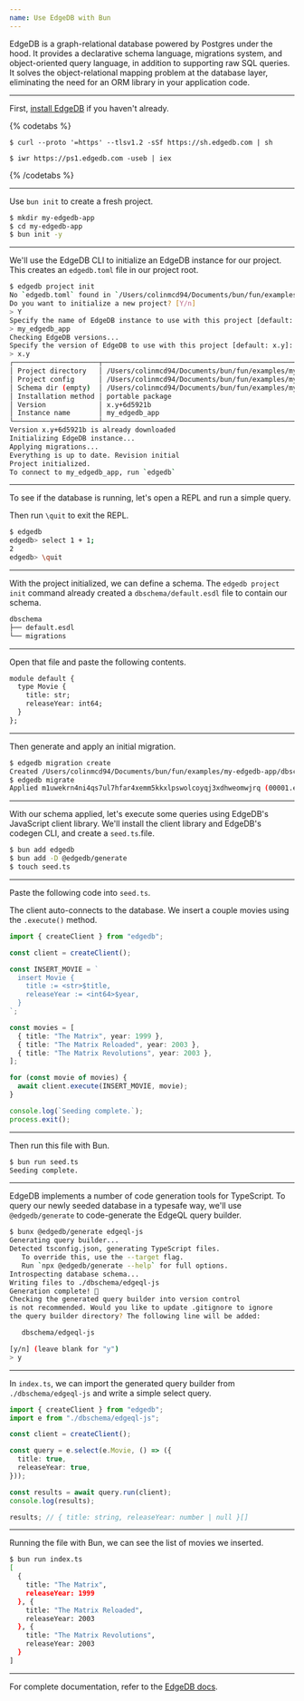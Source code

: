 ```yaml
---
name: Use EdgeDB with Bun
---
```


EdgeDB is a graph-relational database powered by Postgres under the hood. It provides a declarative schema language, migrations system, and object-oriented query language, in addition to supporting raw SQL queries. It solves the object-relational mapping problem at the database layer, eliminating the need for an ORM library in your application code.

---

First, [install EdgeDB](https://www.edgedb.com/install) if you haven't already.

{% codetabs %}

```sh#Linux/macOS
$ curl --proto '=https' --tlsv1.2 -sSf https://sh.edgedb.com | sh
```

```sh#Windows
$ iwr https://ps1.edgedb.com -useb | iex
```

{% /codetabs %}

---

Use `bun init` to create a fresh project.

```sh
$ mkdir my-edgedb-app
$ cd my-edgedb-app
$ bun init -y
```

---

We'll use the EdgeDB CLI to initialize an EdgeDB instance for our project. This creates an `edgedb.toml` file in our project root.

```sh
$ edgedb project init
No `edgedb.toml` found in `/Users/colinmcd94/Documents/bun/fun/examples/my-edgedb-app` or above
Do you want to initialize a new project? [Y/n]
> Y
Specify the name of EdgeDB instance to use with this project [default: my_edgedb_app]:
> my_edgedb_app
Checking EdgeDB versions...
Specify the version of EdgeDB to use with this project [default: x.y]:
> x.y
┌─────────────────────┬────────────────────────────────────────────────────────────────────────┐
│ Project directory   │ /Users/colinmcd94/Documents/bun/fun/examples/my-edgedb-app             │
│ Project config      │ /Users/colinmcd94/Documents/bun/fun/examples/my-edgedb-app/edgedb.toml │
│ Schema dir (empty)  │ /Users/colinmcd94/Documents/bun/fun/examples/my-edgedb-app/dbschema    │
│ Installation method │ portable package                                                       │
│ Version             │ x.y+6d5921b                                                            │
│ Instance name       │ my_edgedb_app                                                          │
└─────────────────────┴────────────────────────────────────────────────────────────────────────┘
Version x.y+6d5921b is already downloaded
Initializing EdgeDB instance...
Applying migrations...
Everything is up to date. Revision initial
Project initialized.
To connect to my_edgedb_app, run `edgedb`
```

---

To see if the database is running, let's open a REPL and run a simple query.

Then run `\quit` to exit the REPL.

```sh
$ edgedb
edgedb> select 1 + 1;
2
edgedb> \quit
```

---

With the project initialized, we can define a schema. The `edgedb project init` command already created a `dbschema/default.esdl` file to contain our schema.

```txt
dbschema
├── default.esdl
└── migrations
```

---

Open that file and paste the following contents.

```txt
module default {
  type Movie {
    title: str;
    releaseYear: int64;
  }
};
```

---

Then generate and apply an initial migration.

```sh
$ edgedb migration create
Created /Users/colinmcd94/Documents/bun/fun/examples/my-edgedb-app/dbschema/migrations/00001.edgeql, id: m1uwekrn4ni4qs7ul7hfar4xemm5kkxlpswolcoyqj3xdhweomwjrq
$ edgedb migrate
Applied m1uwekrn4ni4qs7ul7hfar4xemm5kkxlpswolcoyqj3xdhweomwjrq (00001.edgeql)
```

---

With our schema applied, let's execute some queries using EdgeDB's JavaScript client library. We'll install the client library and EdgeDB's codegen CLI, and create a `seed.ts`.file.

```sh
$ bun add edgedb
$ bun add -D @edgedb/generate
$ touch seed.ts
```

---

Paste the following code into `seed.ts`.

The client auto-connects to the database. We insert a couple movies using the `.execute()` method.

```ts
import { createClient } from "edgedb";

const client = createClient();

const INSERT_MOVIE = `
  insert Movie {
    title := <str>$title,
    releaseYear := <int64>$year,
  }
`;

const movies = [
  { title: "The Matrix", year: 1999 },
  { title: "The Matrix Reloaded", year: 2003 },
  { title: "The Matrix Revolutions", year: 2003 },
];

for (const movie of movies) {
  await client.execute(INSERT_MOVIE, movie);
}

console.log(`Seeding complete.`);
process.exit();
```

---

Then run this file with Bun.

```sh
$ bun run seed.ts
Seeding complete.
```

---

EdgeDB implements a number of code generation tools for TypeScript. To query our newly seeded database in a typesafe way, we'll use `@edgedb/generate` to code-generate the EdgeQL query builder.

```sh
$ bunx @edgedb/generate edgeql-js
Generating query builder...
Detected tsconfig.json, generating TypeScript files.
   To override this, use the --target flag.
   Run `npx @edgedb/generate --help` for full options.
Introspecting database schema...
Writing files to ./dbschema/edgeql-js
Generation complete! 🤘
Checking the generated query builder into version control
is not recommended. Would you like to update .gitignore to ignore
the query builder directory? The following line will be added:

   dbschema/edgeql-js

[y/n] (leave blank for "y")
> y
```

---

In `index.ts`, we can import the generated query builder from `./dbschema/edgeql-js` and write a simple select query.

```ts
import { createClient } from "edgedb";
import e from "./dbschema/edgeql-js";

const client = createClient();

const query = e.select(e.Movie, () => ({
  title: true,
  releaseYear: true,
}));

const results = await query.run(client);
console.log(results);

results; // { title: string, releaseYear: number | null }[]
```

---

Running the file with Bun, we can see the list of movies we inserted.

```sh
$ bun run index.ts
[
  {
    title: "The Matrix",
    releaseYear: 1999
  }, {
    title: "The Matrix Reloaded",
    releaseYear: 2003
  }, {
    title: "The Matrix Revolutions",
    releaseYear: 2003
  }
]
```

---

For complete documentation, refer to the [EdgeDB docs](https://www.edgedb.com/docs).
